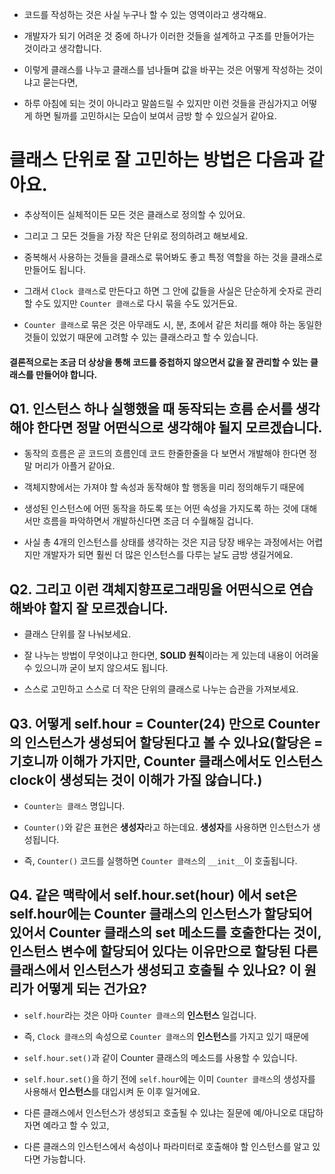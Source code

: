 + 코드를 작성하는 것은 사실 누구나 할 수 있는 영역이라고 생각해요. 

+ 개발자가 되기 어려운 것 중에 하나가 이러한 것들을 설계하고 구조를 만들어가는 것이라고 생각합니다. 

+ 이렇게 클래스를 나누고 클래스를 넘나들며 값을 바꾸는 것은 어떻게 작성하는 것이냐고 묻는다면, 

+ 하루 아침에 되는 것이 아니라고 말씀드릴 수 있지만 이런 것들을 관심가지고 어떻게 하면 될까를 고민하시는 모습이 보여서 금방 할 수 있으실거 같아요.



# 클래스 단위로 잘 고민하는 방법은 다음과 같아요. 

+ 추상적이든 실체적이든 모든 것은 클래스로 정의할 수 있어요. 

+ 그리고 그 모든 것들을 가장 작은 단위로 정의하려고 해보세요. 

+ 중복해서 사용하는 것들을 클래스로 묶어봐도 좋고 특정 역할을 하는 것을 클래스로 만들어도 됩니다.



+ 그래서 `Clock 클래스`로 만든다고 하면 그 안에 값들을 사실은 단순하게 숫자로 관리할 수도 있지만 `Counter 클래스`로 다시 묶을 수도 있거든요. 

+ `Counter 클래스`로 묶은 것은 아무래도 시, 분, 초에서 같은 처리를 해야 하는 동일한 것들이 있었기 때문에 고려할 수 있는 클래스라고 할 수 있습니다.



#### 결론적으로는 조금 더 상상을 통해 코드를 중첩하지 않으면서 값을 잘 관리할 수 있는 클래스를 만들어야 합니다.



## Q1. 인스턴스 하나 실행했을 때 동작되는 흐름 순서를 생각해야 한다면 정말 어떤식으로 생각해야 될지 모르겠습니다.

+ 동작의 흐름은 곧 코드의 흐름인데 코드 한줄한줄을 다 보면서 개발해야 한다면 정말 머리가 아플거 같아요. 

+ 객체지향에서는 가져야 할 속성과 동작해야 할 행동을 미리 정의해두기 때문에 

+ 생성된 인스턴스에 어떤 동작을 하도록 또는 어떤 속성을 가지도록 하는 것에 대해서만 흐름을 파악하면서 개발하신다면 조금 더 수월해질 겁니다.

+ 사실 총 4개의 인스턴스를 상태를 생각하는 것은 지금 당장 배우는 과정에서는 어렵지만 개발자가 되면 훨씬 더 많은 인스턴스를 다루는 날도 금방 생길거에요.



## Q2. 그리고 이런 객체지향프로그래밍을 어떤식으로 연습해봐야 할지 잘 모르겠습니다.

+ 클래스 단위를 잘 나눠보세요. 

+ 잘 나누는 방법이 무엇이냐고 한다면, **SOLID 원칙**이라는 게 있는데 내용이 어려울 수 있으니까 굳이 보지 않으셔도 됩니다. 

+ 스스로 고민하고 스스로 더 작은 단위의 클래스로 나누는 습관을 가져보세요.



## Q3. 어떻게 self.hour = Counter(24) 만으로 Counter의 인스턴스가 생성되어 할당된다고 볼 수 있나요(할당은 = 기호니까 이해가 가지만, Counter 클래스에서도 인스턴스 clock이 생성되는 것이 이해가 가질 않습니다.)

+ `Counter는 클래스` 명입니다. 

+ `Counter()`와 같은 표현은 **생성자**라고 하는데요. **생성자**를 사용하면 인스턴스가 생성됩니다. 

+ 즉, `Counter()` 코드를 실행하면 `Counter 클래스`의 `__init__`이 호출됩니다.



## Q4. 같은 맥락에서 self.hour.set(hour) 에서 set은 self.hour에는 Counter 클래스의 인스턴스가 할당되어 있어서 Counter 클래스의 set 메소드를 호출한다는 것이, 인스턴스 변수에 할당되어 있다는 이유만으로 할당된 다른 클래스에서 인스턴스가 생성되고 호출될 수 있나요? 이 원리가 어떻게 되는 건가요?

+ `self.hour`라는 것은 아마 `Counter 클래스`의 **인스턴스** 일겁니다. 

+ 즉, `Clock 클래스`의 속성으로 `Counter 클래스`의 **인스턴스**를 가지고 있기 때문에 

+ `self.hour.set()`과 같이 Counter 클래스의 메소드를 사용할 수 있습니다. 

+ `self.hour.set()`을 하기 전에 `self.hour`에는 이미 `Counter 클래스`의 생성자를 사용해서 **인스턴스**를 대입시켜 둔 이후 일거에요.

+ 다른 클래스에서 인스턴스가 생성되고 호출될 수 있냐는 질문에 예/아니오로 대답하자면 예라고 할 수 있고, 

+ 다른 클래스의 인스턴스에서 속성이나 파라미터로 호출해야 할 인스턴스를 알고 있다면 가능합니다.